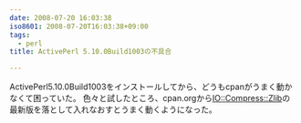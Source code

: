 ```yaml
---
date: 2008-07-20 16:03:38
iso8601: 2008-07-20T16:03:38+09:00
tags:
  - perl
title: ActivePerl 5.10.0Build1003の不具合

---
```


<p>ActivePerl5.10.0Build1003をインストールしてから、どうもcpanがうまく動かなくて困っていた。
色々と試したところ、cpan.orgから<a href="http://search.cpan.org/dist/IO-Compress-Zlib/">IO::Compress::Zlib</a>の最新版を落として入れなおすとうまく動くようになった。</p>
    	